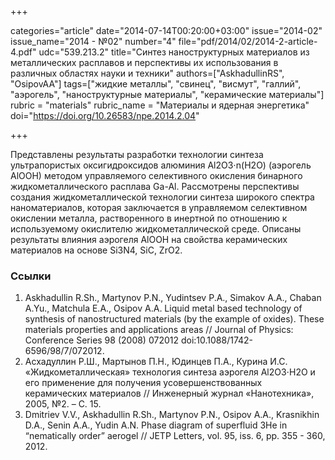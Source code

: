 +++

categories="article"
date="2014-07-14T00:20:00+03:00"
issue="2014-02"
issue_name="2014 - №02"
number="4"
file="pdf/2014/02/2014-2-article-4.pdf"
udc="539.213.2"
title="Синтез наноструктурных материалов из металлических расплавов и перспективы их использования в различных областях науки и техники"
authors=["AskhadullinRS", "OsipovAA"]
tags=["жидкие металлы", "свинец", "висмут", "галлий", "аэрогель", "наноструктурные материалы", "керамические материалы"]
rubric = "materials"
rubric_name = "Материалы и ядерная энергетика"
doi="https://doi.org/10.26583/npe.2014.2.04"

+++

Представлены результаты разработки технологии синтеза ультрапористых оксигидроксидов алюминия Al2O3⋅n(H2O) (аэрогель AlOOH) методом управляемого селективного окисления бинарного жидкометаллического расплава Ga-Al. Рассмотрены перспективы создания жидкометаллической технологии синтеза широкого спектра наноматериалов, которая заключается в управляемом селективном окислении металла, растворенного в инертной по отношению к используемому окислителю жидкометаллической среде. Описаны результаты влияния аэрогеля AlOOH на свойства керамических материалов на основе Si3N4, SiC, ZrO2.

### Ссылки

1. Askhadullin R.Sh., Martynov P.N., Yudintsev P.A., Simakov A.A., Chaban A.Yu., Matchula E.A., Osipov A.A. Liquid metal based technology of synthesis of nanostructured materials (by the example of oxides). These materials properties and applications areas // Journal of Physics: Conference Series 98 (2008) 072012 doi:10.1088/1742-6596/98/7/072012.
2. Асхадуллин Р.Ш., Мартынов П.Н., Юдинцев П.А., Курина И.С. «Жидкометаллическая» технология синтеза аэрогеля Al2O3⋅H2O и его применение для получения усовершенствованных керамических материалов // Инженерный журнал «Нанотехника», 2005, №2. – С. 15.
3. Dmitriev V.V., Askhadullin R.Sh., Martynov P.N., Osipov A.A., Krasnikhin D.A., Senin A.A., Yudin A.N. Phase diagram of superfluid 3He in “nematically order” aerogel // JETP Letters, vol. 95, iss. 6, pp. 355 - 360, 2012.